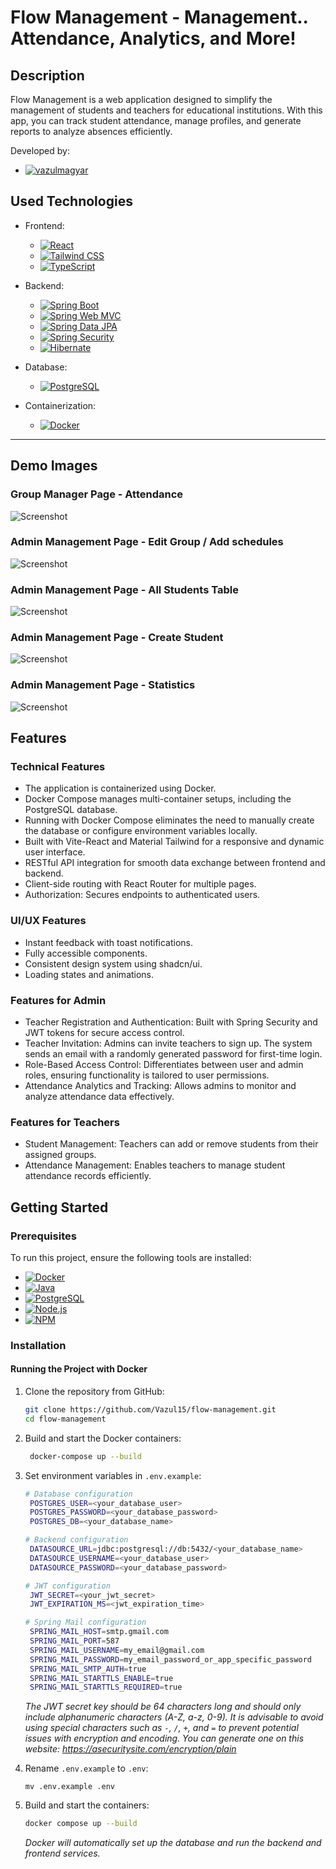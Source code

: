 # Flow Management - Management.. Attendance, Analytics, and More!

## Description
Flow Management is a web application designed to simplify the management of students and teachers for educational institutions. With this app, you can track student attendance, manage profiles, and generate reports to analyze absences efficiently.

Developed by:
- [![vazulmagyar][vazulmagyar]][vazulmagyar-url]

## Used Technologies

- Frontend:
  - [![React](https://img.shields.io/badge/React-61DAFB?style=for-the-badge&logo=react&logoColor=white)](https://reactjs.org/)
  - [![Tailwind CSS](https://img.shields.io/badge/Tailwind%20CSS-38B2AC?style=for-the-badge&logo=tailwindcss&logoColor=white)](https://tailwindcss.com/)
  - [![TypeScript](https://img.shields.io/badge/TypeScript-3178C6?style=for-the-badge&logo=typescript&logoColor=white)](https://www.typescriptlang.org/)

- Backend:
  - [![Spring Boot](https://img.shields.io/badge/Spring%20Boot-6DB33F?style=for-the-badge&logo=springboot&logoColor=white)](https://spring.io/projects/spring-boot)
  - [![Spring Web MVC](https://img.shields.io/badge/Spring%20Web%20MVC-6DB33F?style=for-the-badge&logo=spring&logoColor=white)](https://spring.io/guides/gs/serving-web-content/)
  - [![Spring Data JPA](https://img.shields.io/badge/Spring%20Data%20JPA-6DB33F?style=for-the-badge&logo=spring&logoColor=white)](https://spring.io/projects/spring-data-jpa)
  - [![Spring Security](https://img.shields.io/badge/Spring%20Security-6DB33F?style=for-the-badge&logo=springsecurity&logoColor=white)](https://spring.io/projects/spring-security)
  - [![Hibernate](https://img.shields.io/badge/Hibernate-59666C?style=for-the-badge&logo=hibernate&logoColor=white)](https://hibernate.org/)

- Database:
  - [![PostgreSQL](https://img.shields.io/badge/PostgreSQL-4169E1?style=for-the-badge&logo=postgresql&logoColor=white)](https://www.postgresql.org/)

- Containerization:
  - [![Docker](https://img.shields.io/badge/Docker-2496ED?style=for-the-badge&logo=docker&logoColor=white)](https://www.docker.com/)

---

## Demo Images
### Group Manager Page - Attendance
![Screenshot](https://github.com/Vazul15/flow-management/blob/07569035e79e779bfdf5a9b835648c9e09d3c6ec/readMeImages/Screenshot%202025-04-02%20171209.png)
### Admin Management Page - Edit Group / Add schedules
![Screenshot](https://github.com/Vazul15/flow-management/blob/07569035e79e779bfdf5a9b835648c9e09d3c6ec/readMeImages/Screenshot%202025-04-02%20150352.png)
### Admin Management Page - All Students Table
![Screenshot](https://github.com/Vazul15/flow-management/blob/07569035e79e779bfdf5a9b835648c9e09d3c6ec/readMeImages/Screenshot%202025-04-02%20150245.png)
### Admin Management Page - Create Student
![Screenshot](https://github.com/Vazul15/flow-management/blob/07569035e79e779bfdf5a9b835648c9e09d3c6ec/readMeImages/Screenshot%202025-04-02%20161454.png)
### Admin Management Page - Statistics
![Screenshot](https://github.com/Vazul15/flow-management/blob/07569035e79e779bfdf5a9b835648c9e09d3c6ec/readMeImages/Screenshot%202025-04-02%20171321.png)



## Features

### Technical Features
  - The application is containerized using Docker.
  - Docker Compose manages multi-container setups, including the PostgreSQL database.
  - Running with Docker Compose eliminates the need to manually create the database or configure environment variables locally.
  - Built with Vite-React and Material Tailwind for a responsive and dynamic user interface.
  - RESTful API integration for smooth data exchange between frontend and backend.
  - Client-side routing with React Router for multiple pages.
  - Authorization: Secures endpoints to authenticated users.
    
### UI/UX Features
  - Instant feedback with toast notifications.
  - Fully accessible components.
  - Consistent design system using shadcn/ui.
  - Loading states and animations.

### Features for Admin
  - Teacher Registration and Authentication: Built with Spring Security and JWT tokens for secure access control.
  - Teacher Invitation: Admins can invite teachers to sign up. The system sends an email with a randomly generated password for first-time login.
  - Role-Based Access Control: Differentiates between user and admin roles, ensuring functionality is tailored to user permissions.
  - Attendance Analytics and Tracking: Allows admins to monitor and analyze attendance data effectively.

### Features for Teachers
  - Student Management: Teachers can add or remove students from their assigned groups.
  - Attendance Management: Enables teachers to manage student attendance records efficiently.

## Getting Started

### Prerequisites
To run this project, ensure the following tools are installed:
- [![Docker](https://img.shields.io/badge/Docker-2496ED?style=for-the-badge&logo=docker&logoColor=white)](https://www.docker.com/)
- [![Java](https://img.shields.io/badge/Java-007396?style=for-the-badge&logo=java&logoColor=white)](https://www.java.com/)
- [![PostgreSQL](https://img.shields.io/badge/PostgreSQL-4169E1?style=for-the-badge&logo=postgresql&logoColor=white)](https://www.postgresql.org/)
- [![Node.js](https://img.shields.io/badge/Node.js-339933?style=for-the-badge&logo=nodedotjs&logoColor=white)](https://nodejs.org/)
- [![NPM](https://img.shields.io/badge/NPM-CB3837?style=for-the-badge&logo=npm&logoColor=white)](https://www.npmjs.com/)

### Installation

#### Running the Project with Docker
1. Clone the repository from GitHub:
   ```bash
   git clone https://github.com/Vazul15/flow-management.git
   cd flow-management
   
2. Build and start the Docker containers:
   ```bash
    docker-compose up --build
    ```
3. Set environment variables in `.env.example`:
   
   ```bash
   # Database configuration
    POSTGRES_USER=<your_database_user>
    POSTGRES_PASSWORD=<your_database_password>
    POSTGRES_DB=<your_database_name>

   # Backend configuration
    DATASOURCE_URL=jdbc:postgresql://db:5432/<your_database_name>
    DATASOURCE_USERNAME=<your_database_user>
    DATASOURCE_PASSWORD=<your_database_password>

   # JWT configuration
    JWT_SECRET=<your_jwt_secret>
    JWT_EXPIRATION_MS=<jwt_expiration_time>

   # Spring Mail configuration
    SPRING_MAIL_HOST=smtp.gmail.com
    SPRING_MAIL_PORT=587
    SPRING_MAIL_USERNAME=my_email@gmail.com
    SPRING_MAIL_PASSWORD=my_email_password_or_app_specific_password
    SPRING_MAIL_SMTP_AUTH=true
    SPRING_MAIL_STARTTLS_ENABLE=true
    SPRING_MAIL_STARTTLS_REQUIRED=true
   ```
   
   *The JWT secret key should be 64 characters long and should only include alphanumeric characters (A-Z, a-z, 0-9). It is advisable to avoid using special characters such as `-`, `/`, `+`, and `=` to prevent potential issues with encryption and encoding. You can generate one on this website: https://asecuritysite.com/encryption/plain*

3. Rename `.env.example` to `.env`:
   ```
   mv .env.example .env
   ```

4. Build and start the containers:
   ```bash
   docker compose up --build
   ```

   *Docker will automatically set up the database and run the backend and frontend services.*


[vazulmagyar]: https://img.shields.io/badge/Vazul%20Magyar-181717?style=for-the-badge&logo=github&logoColor=white
[vazulmagyar-url]: https://github.com/Vazul15
